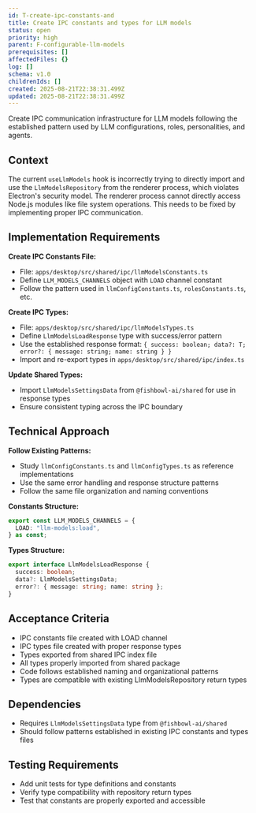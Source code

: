 ```yaml
---
id: T-create-ipc-constants-and
title: Create IPC constants and types for LLM models
status: open
priority: high
parent: F-configurable-llm-models
prerequisites: []
affectedFiles: {}
log: []
schema: v1.0
childrenIds: []
created: 2025-08-21T22:38:31.499Z
updated: 2025-08-21T22:38:31.499Z
---
```


Create IPC communication infrastructure for LLM models following the established pattern used by LLM configurations, roles, personalities, and agents.

## Context

The current `useLlmModels` hook is incorrectly trying to directly import and use the `LlmModelsRepository` from the renderer process, which violates Electron's security model. The renderer process cannot directly access Node.js modules like file system operations. This needs to be fixed by implementing proper IPC communication.

## Implementation Requirements

**Create IPC Constants File:**

- File: `apps/desktop/src/shared/ipc/llmModelsConstants.ts`
- Define `LLM_MODELS_CHANNELS` object with `LOAD` channel constant
- Follow the pattern used in `llmConfigConstants.ts`, `rolesConstants.ts`, etc.

**Create IPC Types:**

- File: `apps/desktop/src/shared/ipc/llmModelsTypes.ts`
- Define `LlmModelsLoadResponse` type with success/error pattern
- Use the established response format: `{ success: boolean; data?: T; error?: { message: string; name: string } }`
- Import and re-export types in `apps/desktop/src/shared/ipc/index.ts`

**Update Shared Types:**

- Import `LlmModelsSettingsData` from `@fishbowl-ai/shared` for use in response types
- Ensure consistent typing across the IPC boundary

## Technical Approach

**Follow Existing Patterns:**

- Study `llmConfigConstants.ts` and `llmConfigTypes.ts` as reference implementations
- Use the same error handling and response structure patterns
- Follow the same file organization and naming conventions

**Constants Structure:**

```typescript
export const LLM_MODELS_CHANNELS = {
  LOAD: "llm-models:load",
} as const;
```

**Types Structure:**

```typescript
export interface LlmModelsLoadResponse {
  success: boolean;
  data?: LlmModelsSettingsData;
  error?: { message: string; name: string };
}
```

## Acceptance Criteria

- IPC constants file created with LOAD channel
- IPC types file created with proper response types
- Types exported from shared IPC index file
- All types properly imported from shared package
- Code follows established naming and organizational patterns
- Types are compatible with existing LlmModelsRepository return types

## Dependencies

- Requires `LlmModelsSettingsData` type from `@fishbowl-ai/shared`
- Should follow patterns established in existing IPC constants and types files

## Testing Requirements

- Add unit tests for type definitions and constants
- Verify type compatibility with repository return types
- Test that constants are properly exported and accessible
